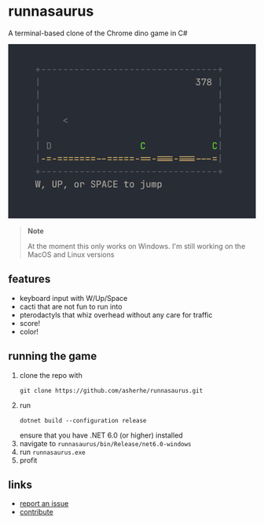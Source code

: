 # runnasaurus

A terminal-based clone of the Chrome dino game in C#

![screenshot](https://github.com/asherhe/runnasaurus/blob/main/img/screenshot.png)

> **Note**
> 
> At the moment this only works on Windows. I'm still working on the MacOS and Linux versions

## features

- keyboard input with W/Up/Space
- cacti that are not fun to run into
- pterodactyls that whiz overhead without any care for traffic
- score!
- color!

## running the game

1. clone the repo with
   ```
   git clone https://github.com/asherhe/runnasaurus.git
   ```
2. run
   ```
   dotnet build --configuration release
   ```
   ensure that you have .NET 6.0 (or higher) installed
3. navigate to `runnasaurus/bin/Release/net6.0-windows`
4. run `runnasaurus.exe`
5. profit

## links

- [report an issue](https://github.com/asherhe/runnasaurus/issues)
- [contribute](https://github.com/asherhe/runnasaurus/fork)
